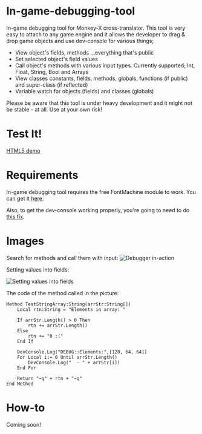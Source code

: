 In-game-debugging-tool
======================

In-game debugging tool for Monkey-X cross-translator.
This tool is very easy to attach to any game engine and it allows the developer
to drag & drop game objects and use dev-console for various things;
 - View object's fields, methods ...everything that's public
 - Set selected object's field values
 - Call object's methods with various input types. Currently supported; Int, Float, String, Bool and Arrays
 - View classes constants, fields, methods, globals, functions (if public) and super-class (if reflected)
 - Variable watch for objects (fields) and classes (globals)

Please be aware that this tool is under heavy development and it might not be stable - at all.
Use at your own risk!

Test It!
========
[HTML5 demo](http://misthema.anapnea.net/igdt/)


Requirements
============

In-game debugging tool requires the free FontMachine module to work.
You can get it [here](https://code.google.com/p/fontmachine/).

Also, to get the dev-console working properly, you're going to need to do [this fix](http://www.jungleide.com/?topic=gettextwidth/#post-5719).


Images
======

Search for methods and call them with input:
![Debugger in-action](http://puu.sh/aibkb/18155597ce.png)

Setting values into fields:

![Setting values into fields](http://puu.sh/akF58/2ebf433e63.png)

The code of the method called in the picture:
```
Method TestStringArray:String(arrStr:String[])
    Local rtn:String = "Elements in array: "
        
    If arrStr.Length() > 0 Then
        rtn += arrStr.Length()
    Else
        rtn += "0 :("
    End If
        
    DevConsole.Log("DEBUG::Elements:",[128, 64, 64])
    For Local i:= 0 Until arrStr.Length()
        DevConsole.Log("  - " + arrStr[i])
    End For
        
    Return "~q" + rtn + "~q"
End Method
```



How-to
======
Coming soon!
